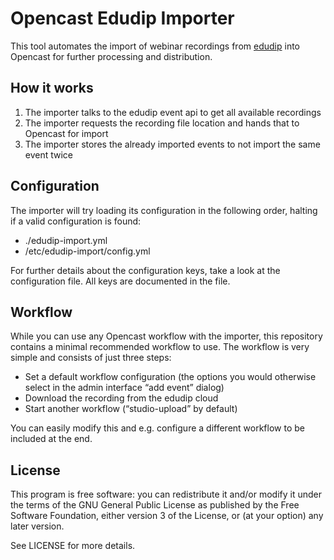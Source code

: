 Opencast Edudip Importer
========================

This tool automates the import of webinar recordings from
[edudip](https://edudip.com) into Opencast for further processing and
distribution.


How it works
------------

1. The importer talks to the edudip event api to get all available recordings
2. The importer requests the recording file location and hands that to Opencast for import
3. The importer stores the already imported events to not import the same event twice


Configuration
-------------

The importer will try loading its configuration in the following order, halting
if a valid configuration is found:

- ./edudip-import.yml
- /etc/edudip-import/config.yml

For further details about the configuration keys, take a look at the
configuration file. All keys are documented in the file.


Workflow
--------

While you can use any Opencast workflow  with the importer, this repository
contains a minimal recommended workflow to use. The workflow is very simple and
consists of just three steps:

- Set a default workflow configuration (the options you would otherwise select
  in the admin interface “add event” dialog)
- Download the recording from the edudip cloud
- Start another workflow (“studio-upload” by default)

You can easily modify this and e.g. configure a different workflow to be
included at the end.


License
-------

This program is free software: you can redistribute it and/or modify
it under the terms of the GNU General Public License as published by
the Free Software Foundation, either version 3 of the License, or
(at your option) any later version.

See LICENSE for more details.
